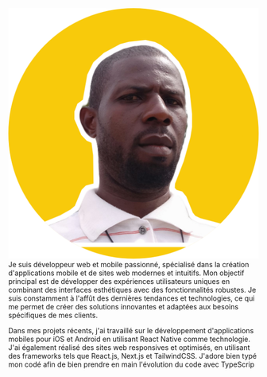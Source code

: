 
<picture>
  <source media="(prefers-color-scheme: dark)" srcset="https://github.com/lepridev/lepridev/blob/main/img/picofme.png?raw=true">
  <source media="(prefers-color-scheme: light)" srcset="https://github.com/lepridev/lepridev/blob/main/img/picofme.png?raw=true">
  <img alt="Shows an illustrated sun in light mode and a moon with stars in dark mode." src="https://github.com/lepridev/lepridev/blob/main/img/picofme.png?raw=true">
</picture>
Je suis développeur web et mobile passionné, spécialisé dans la création d'applications mobile et de sites web modernes et intuitifs.
Mon objectif principal est de développer des expériences utilisateurs uniques en combinant des interfaces esthétiques avec des fonctionnalités robustes. Je suis constamment à l'affût des dernières tendances et technologies, ce qui me permet de créer des solutions innovantes et adaptées aux besoins spécifiques de mes clients.

Dans mes projets récents, j'ai travaillé sur le développement d'applications mobiles pour iOS et Android en utilisant React Native comme technologie. J'ai également réalisé des sites web responsives et optimisés, en utilisant des frameworks tels que React.js, Next.js et TailwindCSS. J'adore bien typé mon codé afin de bien prendre en main l'évolution du code avec TypeScrip
<!--
**lepridev/lepridev** is a ✨ _special_ ✨ repository because its `README.md` (this file) appears on your GitHub profile.

Here are some ideas to get you started:

- 🔭 I’m currently working on ...
- 🌱 I’m currently learning ...
- 👯 I’m looking to collaborate on ...
- 🤔 I’m looking for help with ...
- 💬 Ask me about ...
- 📫 How to reach me: ...
- 😄 Pronouns: ...
- ⚡ Fun fact: ...
-->
